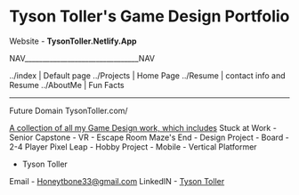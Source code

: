 # Tyson Toller's Game Design Portfolio

Website - <b>TysonToller.Netlify.App</b>

NAV________________________________NAV

../index    | Default page
../Projects | Home Page
../Resume   | contact info and Resume
../AboutMe  | Fun Facts
______________________________________

Future Domain TysonToller.com/

<u>A collection of all my Game Design work, which includes</u>
Stuck at Work - Senior Capstone - VR - Escape Room
Maze's End - Design Project - Board - 2-4 Player
Pixel Leap - Hobby Project - Mobile - Vertical Platformer

- Tyson Toller

Email - <a href="mailto:Honeytbone33@gmail.com">Honeytbone33@gmail.com</a>
LinkedIN - <a href="https://www.linkedin.com/in/tyson-toller-838377157/">Tyson Toller</a>

